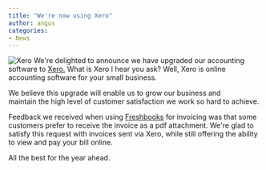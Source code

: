 ```yaml
---
title: "We're now using Xero"
author: angus
categories:
- News
---
```


![Xero](/assets/images/xero-macbook-ITS.jpg)
We're delighted to announce we have upgraded our accounting software to [Xero.](https://www.xero.com/accounting-software/) What is Xero I hear you ask? Well, Xero is online accounting software for your small business.

We believe this upgrade will enable us to grow our business and maintain the high level of customer satisfaction we work so hard to achieve.

Feedback we received when using [Freshbooks](https://itsolver.freshbooks.com/tryfreshbooks/www) for invoicing was that some customers prefer to receive the invoice as a pdf attachment. We're glad to satisfy this request with invoices sent via Xero, while still offering the ability to view and pay your bill online.

All the best for the year ahead.
